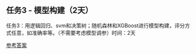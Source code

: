 ## 任务3 - 模型构建（2天）
任务3：用逻辑回归、svm和决策树；随机森林和XGBoost进行模型构建，评分方式任意，如准确率等。（不需要考虑模型调参）时间：2天


[参考答案](./../参考答案)
